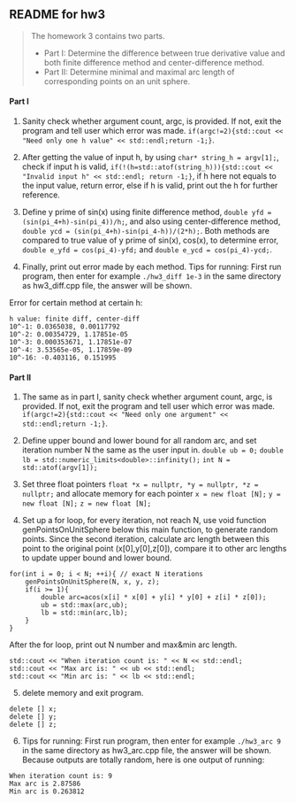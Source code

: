 ## README for hw3

> The homework 3 contains two parts.
> * Part I: Determine the difference between true derivative value and both finite difference method and center-difference method.
> * Part II: Determine minimal and maximal arc length of corresponding points on an unit sphere.

#### Part I

1. Sanity check whether argument count, argc, is provided. If not, exit the program and tell user which error was made.
`if(argc!=2){std::cout << "Need only one h value" << std::endl;return -1;}`.

2. After getting the value of input h, by using 
`char* string_h = argv[1];`, 
check if input h is valid, 
`if(!(h=std::atof(string_h))){std::cout << "Invalid input h" << std::endl; return -1;}`, 
if h here not equals to the input value, return error, else if h is valid, print out the h for further reference.

3. Define y prime of sin(x) using finite difference method, 
`double yfd = (sin(pi_4+h)-sin(pi_4))/h;`, 
and also using center-difference method, 
`double ycd = (sin(pi_4+h)-sin(pi_4-h))/(2*h);`. 
Both methods are compared to true value of y prime of sin(x), cos(x), to determine error, 
`double e_yfd = cos(pi_4)-yfd;` and 
`double e_ycd = cos(pi_4)-ycd;`.

4. Finally, print out error made by each method.
Tips for running: First run program, then enter for example 
`./hw3_diff 1e-3` in the same directory as hw3_diff.cpp file, the answer will be shown.

Error for certain method at certain h:

```
h value: finite diff, center-diff
10^-1: 0.0365038, 0.00117792
10^-2: 0.00354729, 1.17851e-05
10^-3: 0.000353671, 1.17851e-07
10^-4: 3.53565e-05, 1.17859e-09
10^-16: -0.403116, 0.151995
```

#### Part II

1. The same as in part I, sanity check whether argument count, argc, is provided. If not, exit the program and tell user which error was made.
`if(argc!=2){std::cout << "Need only one argument" << std::endl;return -1;}`.

2. Define upper bound and lower bound for all random arc, and set iteration number N the same as the user input in.
`double ub = 0;`
`double lb = std::numeric_limits<double>::infinity();`
`int N = std::atof(argv[1]);`

3. Set three float pointers
`float *x = nullptr, *y = nullptr, *z = nullptr;`
and allocate memory for each pointer
`x = new float [N];`
`y = new float [N];`
`z = new float [N];`

4. Set up a for loop, for every iteration, not reach N, use void function genPointsOnUnitSphere below this main function, to generate random points. Since the second iteration, calculate arc length between this point to the original point (x[0],y[0],z[0]), compare it to other arc lengths to update upper bound and lower bound.

```
for(int i = 0; i < N; ++i){ // exact N iterations
    genPointsOnUnitSphere(N, x, y, z);
    if(i >= 1){
        double arc=acos(x[i] * x[0] + y[i] * y[0] + z[i] * z[0]);
        ub = std::max(arc,ub);
        lb = std::min(arc,lb);
    }
}
```

After the for loop, print out N number and max&min arc length.

```
std::cout << "When iteration count is: " << N << std::endl;
std::cout << "Max arc is: " << ub << std::endl;
std::cout << "Min arc is: " << lb << std::endl;
```

5. delete memory and exit program.

```
delete [] x;
delete [] y;
delete [] z;
```

6. Tips for running: First run program, then enter for example 
`./hw3_arc 9` in the same directory as hw3_arc.cpp file, the answer will be shown.
Because outputs are totally random, here is one output of running:

```
When iteration count is: 9
Max arc is 2.87586
Min arc is 0.263812
```